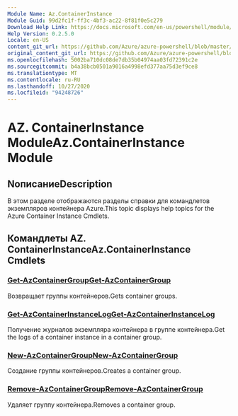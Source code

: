 ```yaml
---
Module Name: Az.ContainerInstance
Module Guid: 99d2fc1f-ff3c-4bf3-ac22-8f81f0e5c279
Download Help Link: https://docs.microsoft.com/en-us/powershell/module/az.containerinstance
Help Version: 0.2.5.0
Locale: en-US
content_git_url: https://github.com/Azure/azure-powershell/blob/master/src/ContainerInstance/ContainerInstance/help/Az.ContainerInstance.md
original_content_git_url: https://github.com/Azure/azure-powershell/blob/master/src/ContainerInstance/ContainerInstance/help/Az.ContainerInstance.md
ms.openlocfilehash: 5002ba710dc08de7db35b04974aa03fd72391c2e
ms.sourcegitcommit: b4a38bcb0501a9016a4998efd377aa75d3ef9ce8
ms.translationtype: MT
ms.contentlocale: ru-RU
ms.lasthandoff: 10/27/2020
ms.locfileid: "94248726"
---
```

# <span data-ttu-id="e651b-101">AZ. ContainerInstance Module</span><span class="sxs-lookup"><span data-stu-id="e651b-101">Az.ContainerInstance Module</span></span>
## <span data-ttu-id="e651b-102">Nописание</span><span class="sxs-lookup"><span data-stu-id="e651b-102">Description</span></span>
<span data-ttu-id="e651b-103">В этом разделе отображаются разделы справки для командлетов экземпляров контейнера Azure.</span><span class="sxs-lookup"><span data-stu-id="e651b-103">This topic displays help topics for the Azure Container Instance Cmdlets.</span></span>

## <span data-ttu-id="e651b-104">Командлеты AZ. ContainerInstance</span><span class="sxs-lookup"><span data-stu-id="e651b-104">Az.ContainerInstance Cmdlets</span></span>
### [<span data-ttu-id="e651b-105">Get-AzContainerGroup</span><span class="sxs-lookup"><span data-stu-id="e651b-105">Get-AzContainerGroup</span></span>](Get-AzContainerGroup.md)
<span data-ttu-id="e651b-106">Возвращает группы контейнеров.</span><span class="sxs-lookup"><span data-stu-id="e651b-106">Gets container groups.</span></span>

### [<span data-ttu-id="e651b-107">Get-AzContainerInstanceLog</span><span class="sxs-lookup"><span data-stu-id="e651b-107">Get-AzContainerInstanceLog</span></span>](Get-AzContainerInstanceLog.md)
<span data-ttu-id="e651b-108">Получение журналов экземпляра контейнера в группе контейнера.</span><span class="sxs-lookup"><span data-stu-id="e651b-108">Get the logs of a container instance in a container group.</span></span>

### [<span data-ttu-id="e651b-109">New-AzContainerGroup</span><span class="sxs-lookup"><span data-stu-id="e651b-109">New-AzContainerGroup</span></span>](New-AzContainerGroup.md)
<span data-ttu-id="e651b-110">Создание группы контейнеров.</span><span class="sxs-lookup"><span data-stu-id="e651b-110">Creates a container group.</span></span>

### [<span data-ttu-id="e651b-111">Remove-AzContainerGroup</span><span class="sxs-lookup"><span data-stu-id="e651b-111">Remove-AzContainerGroup</span></span>](Remove-AzContainerGroup.md)
<span data-ttu-id="e651b-112">Удаляет группу контейнера.</span><span class="sxs-lookup"><span data-stu-id="e651b-112">Removes a container group.</span></span>

